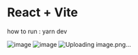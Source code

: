 # React + Vite

how to run : yarn dev

![image](https://github.com/user-attachments/assets/cf758f64-7437-4790-9911-aa28d6f2fa3a)
![image](https://github.com/user-attachments/assets/607e81f7-b133-4f28-8195-afc4e6772b97)
![Uploading image.png…]()
